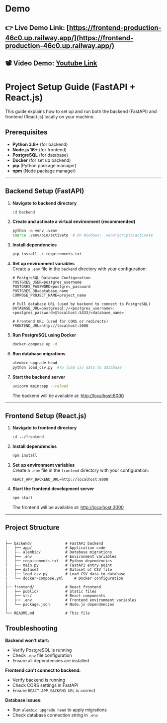 # Demo

## 👉 Live Demo Link: [https://frontend-production-46c0.up.railway.app/](https://frontend-production-46c0.up.railway.app/)
## 📽️ Video Demo: [Youtube Link](https://www.youtube.com/watch?v=dWhvKQYKD1c)

# Project Setup Guide (FastAPI + React.js)

This guide explains how to set up and run both the backend (FastAPI) and frontend (React.js) locally on your machine.

## Prerequisites

- **Python 3.8+** (for backend)
- **Node.js 16+** (for frontend)
- **PostgreSQL** (for database)
- **Docker** (for set up backend)
- **pip** (Python package manager)
- **npm** (Node package manager)

---

## Backend Setup (FastAPI)

1. **Navigate to backend directory**
    ```bash
    cd backend
    ```

2. **Create and activate a virtual environment (recommended)**
    ```bash
    python -m venv .venv
    source .venv/bin/activate  # On Windows: .venv\Scripts\activate
    ```

3. **Install dependencies**
    ```bash
    pip install -r requirements.txt
    ```

4. **Set up environment variables**  
   Create a `.env` file in the `backend` directory with your configuration:
    ```env
    # PostgreSQL Database Configuration
    POSTGRES_USER=postgres_username
    POSTGRES_PASSWORD=postgres_password
    POSTGRES_DB=database_name
    COMPOSE_PROJECT_NAME=project_name

    # Full database URL (used by backend to connect to PostgreSQL)
    DATABASE_URL=postgresql://<postgres_username>:<postgres_password>@localhost:5433/<database_name>

    # Frontend URL (used for CORS or redirects)
    FRONTEND_URL=http://localhost:3000
    ```

5. **Run PostgreSQL using Docker**
    ```bash
    docker-compose up -d
    ```

6. **Run database migrations**
    ```bash
    alembic upgrade head
    python load_csv.py  #To load csv data to database
    ```

7. **Start the backend server**
    ```bash
    uvicorn main:app --reload
    ```
    The backend will be available at: [http://localhost:8000](http://localhost:8000)

---

## Frontend Setup (React.js)

1. **Navigate to frontend directory**
    ```bash
    cd ../frontend
    ```

2. **Install dependencies**
    ```bash
    npm install
    ```

3. **Set up environment variables**  
   Create a `.env` file in the `frontend` directory with your configuration:
    ```env
    REACT_APP_BACKEND_URL=http://localhost:8000
    ```

4. **Start the frontend development server**
    ```bash
    npm start
    ```
    The frontend will be available at: [http://localhost:3000](http://localhost:3000)

---

## Project Structure
    .
    ├── backend/               # FastAPI backend
    │   ├── app/               # Application code
    │   ├── alembic/           # Database migrations
    │   ├── .env               # Environment variables
    │   ├── requirements.txt   # Python dependencies
    │   ├── main.py            # FastAPI entry point
    |   ├── dataset            # Dataset of CSV file
    |   ├── load_csv.py        # Load CSV data to database
    |   └── docker-compose.yml     # Docker configuration
    │
    ├── frontend/              # React frontend
    │   ├── public/            # Static files
    │   ├── src/               # React components
    │   ├── .env               # Frontend environment variables
    │   └── package.json       # Node.js dependencies
    │
    └── README.md              # This file

## Troubleshooting

**Backend won't start:**
- Verify PostgreSQL is running
- Check `.env` file configuration
- Ensure all dependencies are installed

**Frontend can't connect to backend:**
- Verify backend is running
- Check CORS settings in FastAPI
- Ensure `REACT_APP_BACKEND_URL` is correct

**Database issues:**
- Run `alembic upgrade head` to apply migrations
- Check database connection string in `.env`

